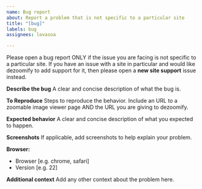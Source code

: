 ```yaml
---
name: Bug report
about: Report a problem that is not specific to a particular site
title: "[bug]"
labels: bug
assignees: lovasoa

---
```


Please open a bug report ONLY if the issue you are facing is not specific to a particular site. If you have an issue with a site in particular and would like dezoomify to add support for it, then please open a __new site support__ issue instead.

**Describe the bug**
A clear and concise description of what the bug is.

**To Reproduce**
Steps to reproduce the behavior. Include an URL to a zoomable image viewer page AND the URL you are giving to dezoomify.

**Expected behavior**
A clear and concise description of what you expected to happen.

**Screenshots**
If applicable, add screenshots to help explain your problem.

**Browser:**
 - Browser [e.g. chrome, safari]
 - Version [e.g. 22]

**Additional context**
Add any other context about the problem here.
